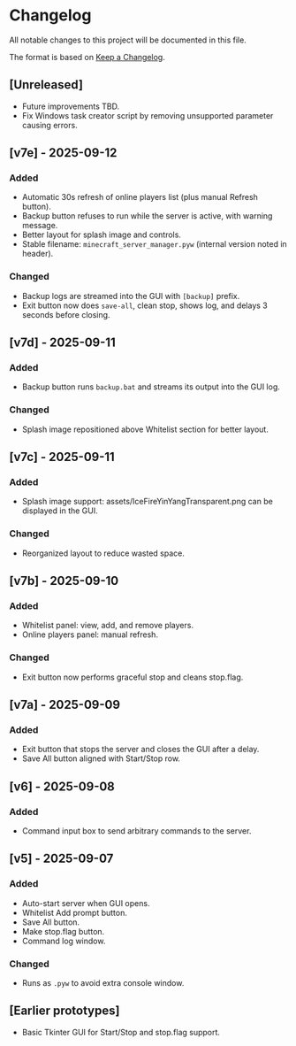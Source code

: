 # Changelog

All notable changes to this project will be documented in this file.

The format is based on [Keep a Changelog](https://keepachangelog.com/en/1.0.0/).

## [Unreleased]
- Future improvements TBD.
- Fix Windows task creator script by removing unsupported parameter causing errors.

## [v7e] - 2025-09-12
### Added
- Automatic 30s refresh of online players list (plus manual Refresh button).
- Backup button refuses to run while the server is active, with warning message.
- Better layout for splash image and controls.
- Stable filename: `minecraft_server_manager.pyw` (internal version noted in header).

### Changed
- Backup logs are streamed into the GUI with `[backup]` prefix.
- Exit button now does `save-all`, clean stop, shows log, and delays 3 seconds before closing.

## [v7d] - 2025-09-11
### Added
- Backup button runs `backup.bat` and streams its output into the GUI log.

### Changed
- Splash image repositioned above Whitelist section for better layout.

## [v7c] - 2025-09-11
### Added
- Splash image support: assets/IceFireYinYangTransparent.png can be displayed in the GUI.

### Changed
- Reorganized layout to reduce wasted space.

## [v7b] - 2025-09-10
### Added
- Whitelist panel: view, add, and remove players.
- Online players panel: manual refresh.

### Changed
- Exit button now performs graceful stop and cleans stop.flag.

## [v7a] - 2025-09-09
### Added
- Exit button that stops the server and closes the GUI after a delay.
- Save All button aligned with Start/Stop row.

## [v6] - 2025-09-08
### Added
- Command input box to send arbitrary commands to the server.

## [v5] - 2025-09-07
### Added
- Auto-start server when GUI opens.
- Whitelist Add prompt button.
- Save All button.
- Make stop.flag button.
- Command log window.

### Changed
- Runs as `.pyw` to avoid extra console window.

## [Earlier prototypes]
- Basic Tkinter GUI for Start/Stop and stop.flag support.
